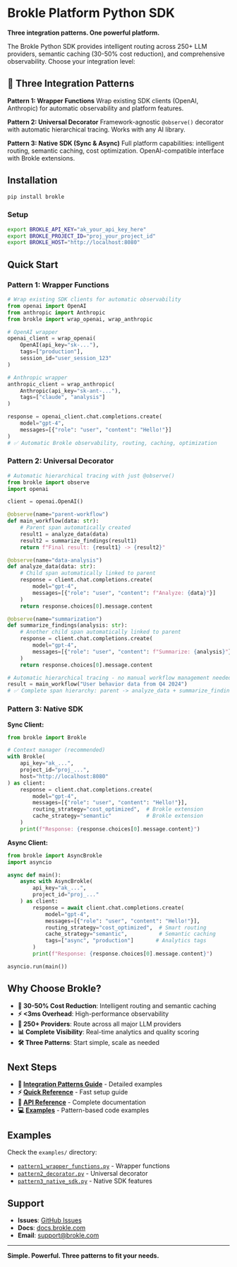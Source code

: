 # Brokle Platform Python SDK

**Three integration patterns. One powerful platform.**

The Brokle Python SDK provides intelligent routing across 250+ LLM providers, semantic caching (30-50% cost reduction), and comprehensive observability. Choose your integration level:

## 🎯 Three Integration Patterns

**Pattern 1: Wrapper Functions**
Wrap existing SDK clients (OpenAI, Anthropic) for automatic observability and platform features.

**Pattern 2: Universal Decorator**
Framework-agnostic `@observe()` decorator with automatic hierarchical tracing. Works with any AI library.

**Pattern 3: Native SDK (Sync & Async)**
Full platform capabilities: intelligent routing, semantic caching, cost optimization. OpenAI-compatible interface with Brokle extensions.

## Installation

```bash
pip install brokle
```

### Setup

```bash
export BROKLE_API_KEY="ak_your_api_key_here"
export BROKLE_PROJECT_ID="proj_your_project_id"
export BROKLE_HOST="http://localhost:8080"
```

## Quick Start

### Pattern 1: Wrapper Functions

```python
# Wrap existing SDK clients for automatic observability
from openai import OpenAI
from anthropic import Anthropic
from brokle import wrap_openai, wrap_anthropic

# OpenAI wrapper
openai_client = wrap_openai(
    OpenAI(api_key="sk-..."),
    tags=["production"],
    session_id="user_session_123"
)

# Anthropic wrapper
anthropic_client = wrap_anthropic(
    Anthropic(api_key="sk-ant-..."),
    tags=["claude", "analysis"]
)

response = openai_client.chat.completions.create(
    model="gpt-4",
    messages=[{"role": "user", "content": "Hello!"}]
)
# ✅ Automatic Brokle observability, routing, caching, optimization
```

### Pattern 2: Universal Decorator

```python
# Automatic hierarchical tracing with just @observe()
from brokle import observe
import openai

client = openai.OpenAI()

@observe(name="parent-workflow")
def main_workflow(data: str):
    # Parent span automatically created
    result1 = analyze_data(data)
    result2 = summarize_findings(result1)
    return f"Final result: {result1} -> {result2}"

@observe(name="data-analysis")
def analyze_data(data: str):
    # Child span automatically linked to parent
    response = client.chat.completions.create(
        model="gpt-4",
        messages=[{"role": "user", "content": f"Analyze: {data}"}]
    )
    return response.choices[0].message.content

@observe(name="summarization")
def summarize_findings(analysis: str):
    # Another child span automatically linked to parent
    response = client.chat.completions.create(
        model="gpt-4",
        messages=[{"role": "user", "content": f"Summarize: {analysis}"}]
    )
    return response.choices[0].message.content

# Automatic hierarchical tracing - no manual workflow management needed
result = main_workflow("User behavior data from Q4 2024")
# ✅ Complete span hierarchy: parent -> analyze_data + summarize_findings
```

### Pattern 3: Native SDK

**Sync Client:**
```python
from brokle import Brokle

# Context manager (recommended)
with Brokle(
    api_key="ak_...",
    project_id="proj_...",
    host="http://localhost:8080"
) as client:
    response = client.chat.completions.create(
        model="gpt-4",
        messages=[{"role": "user", "content": "Hello!"}],
        routing_strategy="cost_optimized",  # Brokle extension
        cache_strategy="semantic"           # Brokle extension
    )
    print(f"Response: {response.choices[0].message.content}")
```

**Async Client:**
```python
from brokle import AsyncBrokle
import asyncio

async def main():
    async with AsyncBrokle(
        api_key="ak_...",
        project_id="proj_..."
    ) as client:
        response = await client.chat.completions.create(
            model="gpt-4",
            messages=[{"role": "user", "content": "Hello!"}],
            routing_strategy="cost_optimized",  # Smart routing
            cache_strategy="semantic",          # Semantic caching
            tags=["async", "production"]       # Analytics tags
        )
        print(f"Response: {response.choices[0].message.content}")

asyncio.run(main())
```


## Why Choose Brokle?

- **🚀 30-50% Cost Reduction**: Intelligent routing and semantic caching
- **⚡ <3ms Overhead**: High-performance observability
- **🔄 250+ Providers**: Route across all major LLM providers
- **📊 Complete Visibility**: Real-time analytics and quality scoring
- **🛠️ Three Patterns**: Start simple, scale as needed

## Next Steps

- **📖 [Integration Patterns Guide](docs/INTEGRATION_PATTERNS_GUIDE.md)** - Detailed examples
- **⚡ [Quick Reference](docs/QUICK_REFERENCE.md)** - Fast setup guide
- **🔧 [API Reference](docs/API_REFERENCE.md)** - Complete documentation
- **💻 [Examples](examples/)** - Pattern-based code examples

## Examples

Check the `examples/` directory:
- [`pattern1_wrapper_functions.py`](examples/pattern1_wrapper_functions.py) - Wrapper functions
- [`pattern2_decorator.py`](examples/pattern2_decorator.py) - Universal decorator
- [`pattern3_native_sdk.py`](examples/pattern3_native_sdk.py) - Native SDK features

## Support

- **Issues**: [GitHub Issues](https://github.com/brokle-ai/brokle-python/issues)
- **Docs**: [docs.brokle.com](https://docs.brokle.com/sdk/python)
- **Email**: support@brokle.com

---

**Simple. Powerful. Three patterns to fit your needs.**
